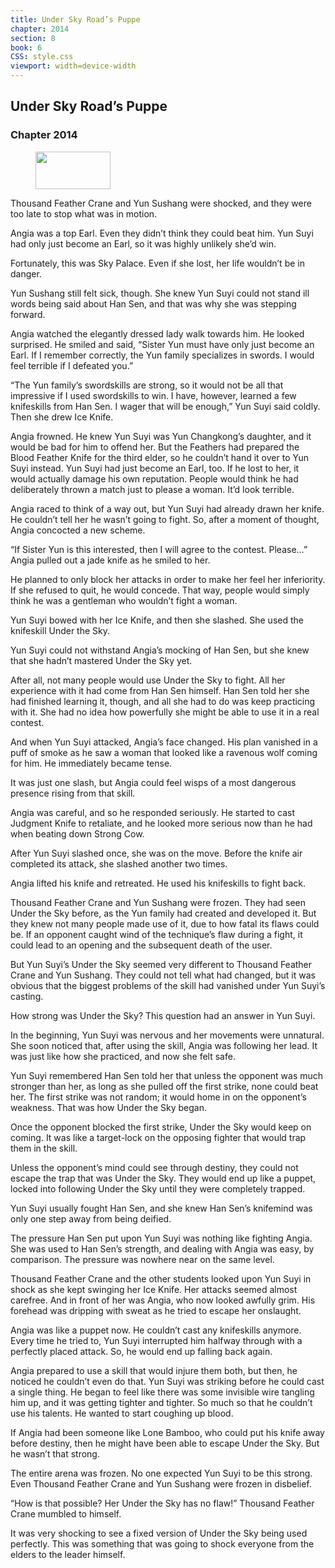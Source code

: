 ```yaml
---
title: Under Sky Road’s Puppe
chapter: 2014
section: 8
book: 6
CSS: style.css
viewport: width=device-width
---
```


## Under Sky Road’s Puppe

### Chapter 2014

<figure>
	<img src="../Images/gem.gif" alt="" id="gem" width="120" height="60" />
</figure>

Thousand Feather Crane and Yun Sushang were shocked, and they were too late to stop what was in motion.

Angia was a top Earl. Even they didn’t think they could beat him. Yun Suyi had only just become an Earl, so it was highly unlikely she’d win.

Fortunately, this was Sky Palace. Even if she lost, her life wouldn’t be in danger.

Yun Sushang still felt sick, though. She knew Yun Suyi could not stand ill words being said about Han Sen, and that was why she was stepping forward.

Angia watched the elegantly dressed lady walk towards him. He looked surprised. He smiled and said, “Sister Yun must have only just become an Earl. If I remember correctly, the Yun family specializes in swords. I would feel terrible if I defeated you.”

“The Yun family’s swordskills are strong, so it would not be all that impressive if I used swordskills to win. I have, however, learned a few knifeskills from Han Sen. I wager that will be enough,” Yun Suyi said coldly. Then she drew Ice Knife.

Angia frowned. He knew Yun Suyi was Yun Changkong’s daughter, and it would be bad for him to offend her. But the Feathers had prepared the Blood Feather Knife for the third elder, so he couldn’t hand it over to Yun Suyi instead. Yun Suyi had just become an Earl, too. If he lost to her, it would actually damage his own reputation. People would think he had deliberately thrown a match just to please a woman. It’d look terrible.

Angia raced to think of a way out, but Yun Suyi had already drawn her knife. He couldn’t tell her he wasn’t going to fight. So, after a moment of thought, Angia concocted a new scheme.

“If Sister Yun is this interested, then I will agree to the contest. Please…” Angia pulled out a jade knife as he smiled to her.

He planned to only block her attacks in order to make her feel her inferiority. If she refused to quit, he would concede. That way, people would simply think he was a gentleman who wouldn’t fight a woman.

Yun Suyi bowed with her Ice Knife, and then she slashed. She used the knifeskill Under the Sky.

Yun Suyi could not withstand Angia’s mocking of Han Sen, but she knew that she hadn’t mastered Under the Sky yet.

After all, not many people would use Under the Sky to fight. All her experience with it had come from Han Sen himself. Han Sen told her she had finished learning it, though, and all she had to do was keep practicing with it. She had no idea how powerfully she might be able to use it in a real contest.

And when Yun Suyi attacked, Angia’s face changed. His plan vanished in a puff of smoke as he saw a woman that looked like a ravenous wolf coming for him. He immediately became tense.

It was just one slash, but Angia could feel wisps of a most dangerous presence rising from that skill.

Angia was careful, and so he responded seriously. He started to cast Judgment Knife to retaliate, and he looked more serious now than he had when beating down Strong Cow.

After Yun Suyi slashed once, she was on the move. Before the knife air completed its attack, she slashed another two times.

Angia lifted his knife and retreated. He used his knifeskills to fight back.

Thousand Feather Crane and Yun Sushang were frozen. They had seen Under the Sky before, as the Yun family had created and developed it. But they knew not many people made use of it, due to how fatal its flaws could be. If an opponent caught wind of the technique’s flaw during a fight, it could lead to an opening and the subsequent death of the user.

But Yun Suyi’s Under the Sky seemed very different to Thousand Feather Crane and Yun Sushang. They could not tell what had changed, but it was obvious that the biggest problems of the skill had vanished under Yun Suyi’s casting.

How strong was Under the Sky? This question had an answer in Yun Suyi.

In the beginning, Yun Suyi was nervous and her movements were unnatural. She soon noticed that, after using the skill, Angia was following her lead. It was just like how she practiced, and now she felt safe.

Yun Suyi remembered Han Sen told her that unless the opponent was much stronger than her, as long as she pulled off the first strike, none could beat her. The first strike was not random; it would home in on the opponent’s weakness. That was how Under the Sky began.

Once the opponent blocked the first strike, Under the Sky would keep on coming. It was like a target-lock on the opposing fighter that would trap them in the skill.

Unless the opponent’s mind could see through destiny, they could not escape the trap that was Under the Sky. They would end up like a puppet, locked into following Under the Sky until they were completely trapped.

Yun Suyi usually fought Han Sen, and she knew Han Sen’s knifemind was only one step away from being deified.

The pressure Han Sen put upon Yun Suyi was nothing like fighting Angia. She was used to Han Sen’s strength, and dealing with Angia was easy, by comparison. The pressure was nowhere near on the same level.

Thousand Feather Crane and the other students looked upon Yun Suyi in shock as she kept swinging her Ice Knife. Her attacks seemed almost carefree. And in front of her was Angia, who now looked awfully grim. His forehead was dripping with sweat as he tried to escape her onslaught.

Angia was like a puppet now. He couldn’t cast any knifeskills anymore. Every time he tried to, Yun Suyi interrupted him halfway through with a perfectly placed attack. So, he would end up falling back again.

Angia prepared to use a skill that would injure them both, but then, he noticed he couldn’t even do that. Yun Suyi was striking before he could cast a single thing. He began to feel like there was some invisible wire tangling him up, and it was getting tighter and tighter. So much so that he couldn’t use his talents. He wanted to start coughing up blood.

If Angia had been someone like Lone Bamboo, who could put his knife away before destiny, then he might have been able to escape Under the Sky. But he wasn’t that strong.

The entire arena was frozen. No one expected Yun Suyi to be this strong. Even Thousand Feather Crane and Yun Sushang were frozen in disbelief.

“How is that possible? Her Under the Sky has no flaw!” Thousand Feather Crane mumbled to himself.

It was very shocking to see a fixed version of Under the Sky being used perfectly. This was something that was going to shock everyone from the elders to the leader himself.